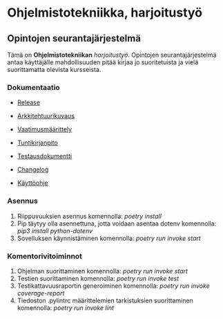 # Ohjelmistotekniikka, harjoitustyö

## Opintojen seurantajärjestelmä


Tämä on **Ohjelmistotekniikan** *harjoitustyö*. Opintojen seurantajärjestelmä antaa käyttäjälle mahdollisuuden pitää kirjaa jo suoritetuista ja vielä suorittamatta olevista kursseista.


### Dokumentaatio

- [Release](https://github.com/eevis1/ot-harjoitustyo2022/releases/tag/viikko7)

- [Arkkitehtuurikuvaus](https://github.com/eevis1/ot-harjoitustyo2022/blob/master/dokumentaatio/arkkitehtuuri.md)

- [Vaatimusmäärittely](https://github.com/eevis1/ot-harjoitustyo2022/blob/master/dokumentaatio/vaatimusmaarittely.md)

- [Tuntikirjanpito](https://github.com/eevis1/ot-harjoitustyo2022/blob/master/dokumentaatio/tuntikirjanpito.md)

- [Testausdokumentti](https://github.com/eevis1/ot-harjoitustyo2022/blob/master/dokumentaatio/testaus.md)

- [Changelog](https://github.com/eevis1/ot-harjoitustyo2022/blob/master/dokumentaatio/changelog.md)

- [Käyttöohje](https://github.com/eevis1/ot-harjoitustyo2022/blob/master/dokumentaatio/kayttoohje.md)


### Asennus

1. Riippuvuuksien asennus komennolla: *poetry install*
2. Pip täytyy olla asennettuna, jotta voidaan asentaa dotenv komennolla: *pip3 install python-dotenv*
3. Sovelluksen käynnistäminen komennolla: *poetry run invoke start*


### Komentorivitoiminnot

1. Ohjelman suorittaminen komennolla: *poetry run invoke start*
2. Testien suorittaminen komennolla: *poetry run invoke test*
3. Testikattavuusraportin generoiminen komennolla: *poetry run invoke coverage-report*
4. Tiedoston .pylintrc määrittelemien tarkistuksien suorittaminen komennolla: *poetry run invoke lint*
